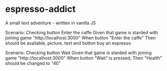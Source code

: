 # espresso-addict
 A small text adventure - written in vanilla JS


 
Scenario: Checking button Enter the caffe
Given that game is starded with joining game "http://localhost:3000"
When button "Enter the caffe"
Then should be available, picture, text and button buy an espresso

Scenario: Checking button Wait
Given that game is starded with joining game "http://localhost:3000"
When button "Wait" is pressed,
Then "Health" should be changed to "40"



